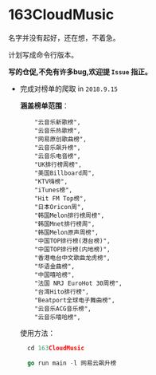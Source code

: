 # 163CloudMusic

 名字并没有起好，还在想，不着急。

 计划写成命令行版本。
 
 **写的仓促,不免有许多bug,欢迎提 `Issue` 指正。**

  * 完成对榜单的爬取 in  `2018.9.15`   
  
      **涵盖榜单范围**：   
      ```
          "云音乐新歌榜",  
          "云音乐热歌榜",   
          "网易原创歌曲榜",   
          "云音乐飙升榜",   
          "云音乐电音榜",   
          "UK排行榜周榜",   
          "美国Billboard周",   
          "KTV嗨榜",   
          "iTunes榜",   
          "Hit FM Top榜",   
          "日本Oricon周",   
          "韩国Melon排行榜周榜",   
          "韩国Mnet排行榜周",   
          "韩国Melon原声周榜",   
          "中国TOP排行榜(港台榜)",   
          "中国TOP排行榜(内地榜)",   
          "香港电台中文歌曲龙虎榜",   
          "华语金曲榜",   
          "中国嘻哈榜",   
          "法国 NRJ EuroHot 30周榜",   
          "台湾Hito排行榜",   
          "Beatport全球电子舞曲榜",   
          "云音乐ACG音乐榜",   
          "云音乐嘻哈榜",   
       ``` 
      使用方法：  
      
      ```go
        cd 163CloudMusic
        
        go run main -l 网易云飙升榜   
      ```
